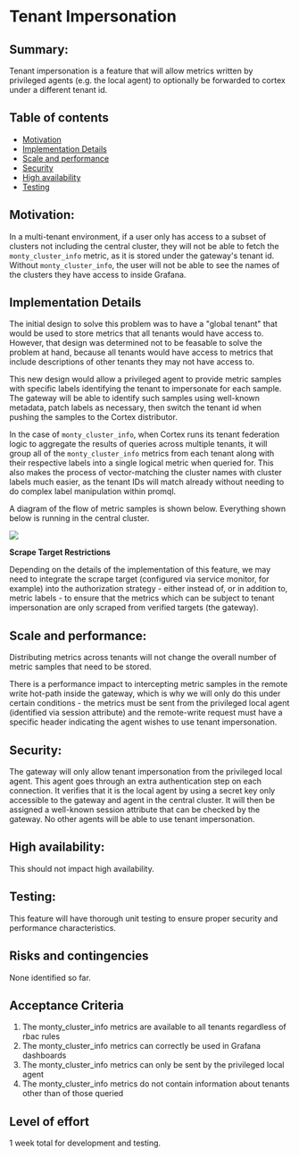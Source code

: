 # Tenant Impersonation

## Summary:
Tenant impersonation is a feature that will allow metrics written by privileged agents (e.g. the local agent) to optionally be forwarded to cortex under a different tenant id.

## Table of contents
* [Motivation](#Motivation)
* [Implementation Details](#Implementation-Details)
* [Scale and performance](#Scale-and-performance)
* [Security](#Security)
* [High availability](#High-availability)
* [Testing](#Testing)

## Motivation:
In a multi-tenant environment, if a user only has access to a subset of clusters not including the central cluster, they will not be able to fetch the `monty_cluster_info` metric, as it is stored under the gateway's tenant id. Without `monty_cluster_info`, the user will not be able to see the names of the clusters they have access to inside Grafana.

## Implementation Details

The initial design to solve this problem was to have a "global tenant" that would be used to store metrics that all tenants would have access to. However, that design was determined not to be feasable to solve the problem at hand, because all tenants would have access to metrics that include descriptions of other tenants they may not have access to.

This new design would allow a privileged agent to provide metric samples with specific labels identifying the tenant to impersonate for each sample. The gateway will be able to identify such samples using well-known metadata, patch labels as necessary, then switch the tenant id when pushing the samples to the Cortex distributor.

In the case of `monty_cluster_info`, when Cortex runs its tenant federation logic to aggregate the results of queries across multiple tenants, it will group all of the `monty_cluster_info` metrics from each tenant along with their respective labels into a single logical metric when queried for. This also makes the process of vector-matching the cluster names with cluster labels much easier, as the tenant IDs will match already without needing to do complex label manipulation within promql.

A diagram of the flow of metric samples is shown below. Everything shown below is running in the central cluster.

![](https://lucid.app/publicSegments/view/509cb1ed-31bf-4755-b417-1d22c008225f/image.png)

**Scrape Target Restrictions**

Depending on the details of the implementation of this feature, we may need to integrate the scrape target (configured via service monitor, for example) into the authorization strategy - either instead of, or in addition to, metric labels - to ensure that the metrics which can be subject to tenant impersonation are only scraped from verified targets (the gateway).

## Scale and performance:
Distributing metrics across tenants will not change the overall number of metric samples that need to be stored.

There is a performance impact to intercepting metric samples in the remote write hot-path inside the gateway, which is why we will only do this under certain conditions - the metrics must be sent from the privileged local agent (identified via session attribute) and the remote-write request must have a specific header indicating the agent wishes to use tenant impersonation.

## Security:
The gateway will only allow tenant impersonation from the privileged local agent. This agent goes through an extra authentication step on each connection. It verifies that it is the local agent by using a secret key only accessible to the gateway and agent in the central cluster. It will then be assigned a well-known session attribute that can be checked by the gateway. No other agents will be able to use tenant impersonation.

## High availability:
This should not impact high availability.

## Testing:
This feature will have thorough unit testing to ensure proper security and performance characteristics.

## Risks and contingencies
None identified so far.

## Acceptance Criteria
1. The monty_cluster_info metrics are available to all tenants regardless of rbac rules
2. The monty_cluster_info metrics can correctly be used in Grafana dashboards
3. The monty_cluster_info metrics can only be sent by the privileged local agent
4. The monty_cluster_info metrics do not contain information about tenants other than of those queried

## Level of effort
1 week total for development and testing.
